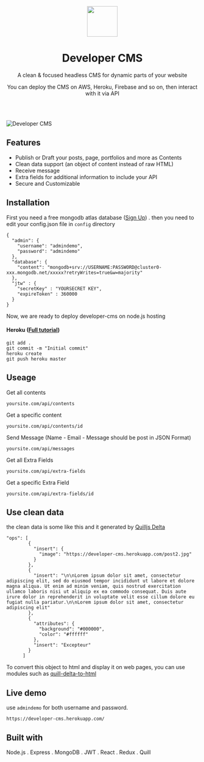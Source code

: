 <p align="center"> <img  width="80px" height="80px" src="https://i.ibb.co/9YkQVrH/logo.png"/> </p>
<h1 align="center"> Developer CMS </h1>

<p align="center">A clean & focused headless CMS for dynamic parts of your website</p>
<p align="center">You can deploy the CMS on AWS, Heroku, Firebase and so on, then interact with it via API</p>
<br><br>

![Developer CMS](https://i.ibb.co/hX0Qd45/admin.png)


## Features

* Publish or Draft your posts, page, portfolios and more as Contents
* Clean data support (an object of content instead of raw HTML)
* Receive message
* Extra fields for additional information to include your API
* Secure and Customizable

## Installation

First you need a free mongodb atlas database (<a href="https://www.mongodb.com/" target="_blank">Sign Up</a>) .
then you need to edit your config.json file in `config` directory

```
{
  "admin": {
    "username": "admindemo",
    "password": "admindemo"
  },
  "database": {
    "content": "mongodb+srv://USERNAME:PASSWORD@cluster0-xxx.mongodb.net/xxxxx?retryWrites=true&w=majority"
  },
  "jtw" : {
    "secretKey" : "YOURSECRET KEY",
    "expireToken" : 360000
  }
}
```
Now, we are ready to deploy developer-cms on node.js hosting 

#### Heroku (<a href="https://devcenter.heroku.com/articles/git" target="_blank">Full tutorial</a>)

`
git add .
`
<br>
`
git commit -m "Initial commit"
`
<br>
`
heroku create
`
<br>
`
git push heroku master
`

## Useage

Get all contents
```
yoursite.com/api/contents
```
Get a specific content
```
yoursite.com/api/contents/id
```

Send Message (Name - Email - Message should be post in JSON Format)
```
yoursite.com/api/messages
```
Get all Extra Fields
```
yoursite.com/api/extra-fields
```
Get a specific Extra Field
```
yoursite.com/api/extra-fields/id
```


## Use clean data

the clean data is some like this and it generated by <a  target="_blank" href="https://quilljs.com/docs/delta/">Quilljs Delta</a>

```
"ops": [
        {
          "insert": {
            "image": "https://developer-cms.herokuapp.com/post2.jpg"
          }
        },
        {
          "insert": "\n\nLorem ipsum dolor sit amet, consectetur adipiscing elit, sed do eiusmod tempor incididunt ut labore et dolore magna aliqua. Ut enim ad minim veniam, quis nostrud exercitation ullamco laboris nisi ut aliquip ex ea commodo consequat. Duis aute irure dolor in reprehenderit in voluptate velit esse cillum dolore eu fugiat nulla pariatur.\n\nLorem ipsum dolor sit amet, consectetur adipiscing elit"
        },
        {
          "attributes": {
            "background": "#000000",
            "color": "#ffffff"
          },
          "insert": "Excepteur"
        }
      ]
```
To convert this object to html and display it on web pages, you can use modules such as <a href="https://www.npmjs.com/package/quill-delta-to-html">quill-delta-to-html</a>



## Live demo
use `admindemo` for both username and password.

```
https://developer-cms.herokuapp.com/
```


## Built with
Node.js . Express . MongoDB . JWT . React . Redux . Quill

